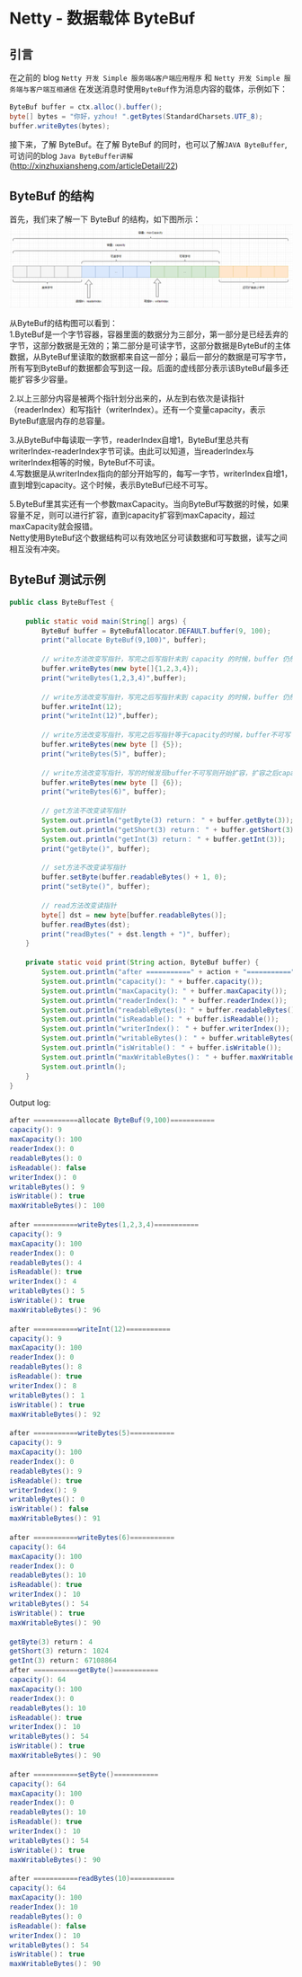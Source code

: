# Netty - 数据载体 ByteBuf       

## 引言   
在之前的 blog `Netty 开发 Simple 服务端&客户端应用程序` 和 `Netty 开发 Simple 服务端与客户端互相通信` 在发送消息时使用`ByteBuf`作为消息内容的载体，示例如下：       
```java
ByteBuf buffer = ctx.alloc().buffer();
byte[] bytes = "你好，yzhou! ".getBytes(StandardCharsets.UTF_8);
buffer.writeBytes(bytes);   
```       

接下来，了解 ByteBuf。在了解 ByteBuf 的同时，也可以了解`JAVA ByteBuffer`, 可访问的blog `Java ByteBuffer讲解` (http://xinzhuxiansheng.com/articleDetail/22)   

## ByteBuf 的结构  
首先，我们来了解一下 ByteBuf 的结构，如下图所示：           
![bytebuf01](images/bytebuf01.png)     

从ByteBuf的结构图可以看到：                 
1.ByteBuf是一个字节容器，容器里面的数据分为三部分，第一部分是已经丢弃的字节，这部分数据是无效的；第二部分是可读字节，这部分数据是ByteBuf的主体数据，从ByteBuf里读取的数据都来自这一部分；最后一部分的数据是可写字节，所有写到ByteBuf的数据都会写到这一段。后面的虚线部分表示该ByteBuf最多还能扩容多少容量。    

2.以上三部分内容是被两个指针划分出来的，从左到右依次是读指针（readerIndex）和写指针（writerIndex）。还有一个变量capacity，表示ByteBuf底层内存的总容量。             

3.从ByteBuf中每读取一字节，readerIndex自增1，ByteBuf里总共有writerIndex-readerIndex字节可读。由此可以知道，当readerIndex与writerIndex相等的时候，ByteBuf不可读。            
4.写数据是从writerIndex指向的部分开始写的，每写一字节，writerIndex自增1，直到增到capacity。这个时候，表示ByteBuf已经不可写。        

5.ByteBuf里其实还有一个参数maxCapacity。当向ByteBuf写数据的时候，如果容量不足，则可以进行扩容，直到capacity扩容到maxCapacity，超过maxCapacity就会报错。                     
Netty使用ByteBuf这个数据结构可以有效地区分可读数据和可写数据，读写之间相互没有冲突。   


## ByteBuf 测试示例  
```java
public class ByteBufTest {

    public static void main(String[] args) {
        ByteBuf buffer = ByteBufAllocator.DEFAULT.buffer(9, 100);
        print("allocate ByteBuf(9,100)", buffer);

        // write方法改变写指针，写完之后写指针末到 capacity 的时候，buffer 仍然可写
        buffer.writeBytes(new byte[]{1,2,3,4});
        print("writeBytes(1,2,3,4)",buffer);

        // write方法改变写指针，写完之后写指针末到 capacity 的时候，buffer 仍然可写，写完 int 类型之后，写指针增加4
        buffer.writeInt(12);
        print("writeInt(12)",buffer);

        // write方法改变写指针，写完之后写指针等于capacity的时候，buffer不可写
        buffer.writeBytes(new byte [] {5});
        print("writeBytes(5)", buffer);

        // write方法改变写指针，写的时候发现buffer不可写则开始扩容，扩容之后capacity随即改变
        buffer.writeBytes(new byte [] {6});
        print("writeBytes(6)", buffer);

        // get方法不改变读写指针
        System.out.println("getByte(3) return： " + buffer.getByte(3));
        System.out.println("getShort(3) return： " + buffer.getShort(3));
        System.out.println("getInt(3) return： " + buffer.getInt(3));
        print("getByte()", buffer);

        // set方法不改变读写指针
        buffer.setByte(buffer.readableBytes() + 1, 0);
        print("setByte()", buffer);

        // read方法改变读指针
        byte[] dst = new byte[buffer.readableBytes()];
        buffer.readBytes(dst);
        print("readBytes(" + dst.length + ")", buffer);
    }

    private static void print(String action, ByteBuf buffer) {
        System.out.println("after ===========" + action + "===========");
        System.out.println("capacity(): " + buffer.capacity());
        System.out.println("maxCapacity(): " + buffer.maxCapacity());
        System.out.println("readerIndex(): " + buffer.readerIndex());
        System.out.println("readableBytes(): " + buffer.readableBytes());
        System.out.println("isReadable(): " + buffer.isReadable());
        System.out.println("writerIndex()： " + buffer.writerIndex());
        System.out.println("writableBytes()： " + buffer.writableBytes());
        System.out.println("isWritable()： " + buffer.isWritable());
        System.out.println("maxWritableBytes()： " + buffer.maxWritableBytes());
        System.out.println();
    }
}
```
   
Output log:         
```java
after ===========allocate ByteBuf(9,100)===========
capacity(): 9
maxCapacity(): 100
readerIndex(): 0
readableBytes(): 0
isReadable(): false
writerIndex()： 0
writableBytes()： 9
isWritable()： true
maxWritableBytes()： 100

after ===========writeBytes(1,2,3,4)===========
capacity(): 9
maxCapacity(): 100
readerIndex(): 0
readableBytes(): 4
isReadable(): true
writerIndex()： 4
writableBytes()： 5
isWritable()： true
maxWritableBytes()： 96

after ===========writeInt(12)===========
capacity(): 9
maxCapacity(): 100
readerIndex(): 0
readableBytes(): 8
isReadable(): true
writerIndex()： 8
writableBytes()： 1
isWritable()： true
maxWritableBytes()： 92

after ===========writeBytes(5)===========
capacity(): 9
maxCapacity(): 100
readerIndex(): 0
readableBytes(): 9
isReadable(): true
writerIndex()： 9
writableBytes()： 0
isWritable()： false
maxWritableBytes()： 91

after ===========writeBytes(6)===========
capacity(): 64
maxCapacity(): 100
readerIndex(): 0
readableBytes(): 10
isReadable(): true
writerIndex()： 10
writableBytes()： 54
isWritable()： true
maxWritableBytes()： 90

getByte(3) return： 4
getShort(3) return： 1024
getInt(3) return： 67108864
after ===========getByte()===========
capacity(): 64
maxCapacity(): 100
readerIndex(): 0
readableBytes(): 10
isReadable(): true
writerIndex()： 10
writableBytes()： 54
isWritable()： true
maxWritableBytes()： 90

after ===========setByte()===========
capacity(): 64
maxCapacity(): 100
readerIndex(): 0
readableBytes(): 10
isReadable(): true
writerIndex()： 10
writableBytes()： 54
isWritable()： true
maxWritableBytes()： 90

after ===========readBytes(10)===========
capacity(): 64
maxCapacity(): 100
readerIndex(): 10
readableBytes(): 0
isReadable(): false
writerIndex()： 10
writableBytes()： 54
isWritable()： true
maxWritableBytes()： 90
```
